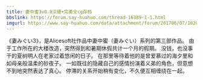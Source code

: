 ```yaml
---
title: 妻中蜜3v0.8汉硬+完美全cg存档
bbslink: https://forum.say-huahuo.com/thread-16389-1-1.html
imgurl: https://www.say-huahuo.com/data/attachment/forum/201706/07/182012n9i2in27jsx2jb7n.jpg
---
```


《妻みぐい3》，是Alicesoft社作品中妻中蜜（妻みぐい）系列的第三部作品。
由于工作所在的大楼改造，突然得到和暑期休假共计一个月的假期。
没钱，也没事干的夏树明人在老家过着悠闲的日子。
在那里等待着他的是曾爱慕过的海夕里和如母亲般温柔的砂夜子。
一如既往的隐藏自己的感情扮演着义弟的角色，但意想不到地突然表达了真心。
停滞的关系开始稍有变化，不久便互相缠绕在一起。<!--more-->
